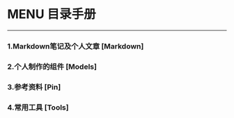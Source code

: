 # MENU 目录手册
-------------------
### 1.Markdown笔记及个人文章 [Markdown]
### 2.个人制作的组件 [Models]
### 3.参考资料 [Pin]
### 4.常用工具 [Tools]